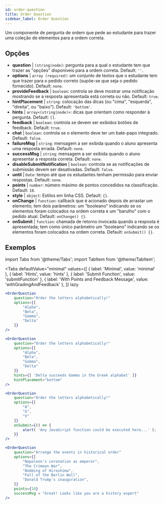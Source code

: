 ```yaml
---
id: order-question
title: Order Question
sidebar_label: Order Question
---
```


Um componente de pergunta de ordem que pede ao estudante para trazer uma coleção de elementos para a ordem correta.

## Opções

* __question__ | `(string|node)`: pergunta para a qual o estudante tem que trazer as "opções" disponíveis para a ordem correta. Default: `''`.
* __options__ | `array (required)`: um conjunto de textos que o estudante tem que trazer para o pedido correto (supõe-se que seja o pedido fornecido). Default: `none`.
* __provideFeedback__ | `boolean`: controla se deve mostrar uma notificação mostrando se a resposta apresentada está correta ou não. Default: `true`.
* __hintPlacement__ | `string`: colocação das dicas (ou "cima", "esquerda", "direita", ou "baixo"). Default: `'bottom'`.
* __hints__ | `array<(string|node)>`: dicas que orientam como responder à pergunta. Default: `[]`.
* __feedback__ | `boolean`: controla se devem ser exibidos botões de feedback. Default: `true`.
* __chat__ | `boolean`: controla se o elemento deve ter um bate-papo integrado. Default: `false`.
* __failureMsg__ | `string`: mensagem a ser exibida quando o aluno apresenta uma resposta errada. Default: `none`.
* __successMsg__ | `string`: mensagem a ser exibida quando o aluno apresentar a resposta correta. Default: `none`.
* __disableSubmitNotification__ | `boolean`: controla se as notificações de submissão devem ser desativadas. Default: `false`.
* __until__ | `Date`: tempo até que os estudantes tenham permissão para enviar respostas. Default: `none`.
* __points__ | `number`: número máximo de pontos concedidos na classificação. Default: `10`.
* __style__ | `object`: Estilos em linha CSS. Default: `{}`.
* __onChange__ | `function`: callback que é acionado depois de arrastar um elemento; tem dois parâmetros: um "booleano" indicando se os elementos foram colocados na ordem correta e um "barulho" com o pedido atual. Default: `onChange() {}`.
* __onSubmit__ | `function`: chamada de retorno invocada quando a resposta é apresentada; tem como único parâmetro um "booleano" indicando se os elementos foram colocados na ordem correta. Default: `onSubmit() {}`.


## Exemplos

import Tabs from '@theme/Tabs';
import TabItem from '@theme/TabItem';

<Tabs
    defaultValue="minimal"
    values={[
        { label: 'Minimal', value: 'minimal' },
        { label: 'Hints', value: 'hints' },
        { label: 'Submit Function', value: 'submitFunction' },
        { label: 'With Points and Feedback Message', value: 'withGradingAndFeedback' },
    ]}
    lazy
>

<TabItem value="minimal">

```jsx live
<OrderQuestion
    question="Order the letters alphabetically!"
    options={[
        "Alpha",
        "Beta",
        "Gamma",
        "Delta"
    ]}
/>
```
</TabItem>

<TabItem value="hints">

```jsx live
<OrderQuestion
    question="Order the letters alphabetically!"
    options={[
        "Alpha",
        "Beta",
        "Gamma",
        "Delta"
    ]}
    hints={[ 'Delta succeeds Gamma in the Greek alphabet' ]}
    hintPlacement="bottom"
/>
```
</TabItem>

<TabItem value="submitFunction">

```jsx live
<OrderQuestion
    question="Order the letters alphabetically!"
    options={[
        "A",
        "G",
        "V"
    ]}
    onSubmit={() => {
        alert( 'Any JavaScript function could be executed here...' );
    }}
/>
```
</TabItem>

<TabItem value="withGradingAndFeedback">

```jsx live
<OrderQuestion
    question="Arrange the events in historical order"
    options={[
        "Napoleon's coronation as emperor",
        "The Crimean War",
        "Bombing of Hiroshima",
        "Fall of the Berlin Wall",
        "Donald Trump's inauguration",
    ]}
    points={10}
    successMsg = "Great! Looks like you are a history expert"
/>
```
</TabItem>

</Tabs>
